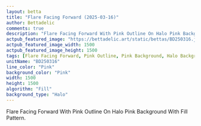 ```yaml
---
layout: betta
title: "Flare Facing Forward (2025-03-16)"
author: Bettadelic
comments: true
description: "Flare Facing Forward With Pink Outline On Halo Pink Background With Fill Pattern."
actpub_featured_image: "https://bettadelic.art/static/bettas/BD250316.jpg"
actpub_featured_image_width: 1500
actpub_featured_image_height: 1500
tags: [Flare Facing Forward, Pink Outline, Pink Background, Halo Background Pattern, Fill Pattern, March 2025]
unitName: "BD250316"
line_color: "Pink"
background_color: "Pink"
width: 1500
height: 1500
algorithm: "Fill"
background_type: "Halo"
---
```


Flare Facing Forward With Pink Outline On Halo Pink Background With Fill Pattern.
